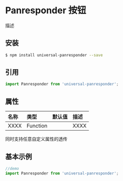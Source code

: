 # Panresponder 按钮

描述

## 安装

```bash
$ npm install universal-panresponder --save
```

## 引用

```jsx
import Panresponder from 'universal-panresponder';
```

## 属性

| 名称      | 类型       | 默认值  | 描述   |
| :------ | :------- | :--- | :--- |
| XXXX | Function |      | XXXX |

同时支持任意自定义属性的透传

## 基本示例

```jsx
//demo
import Panresponder from 'universal-panresponder';

```